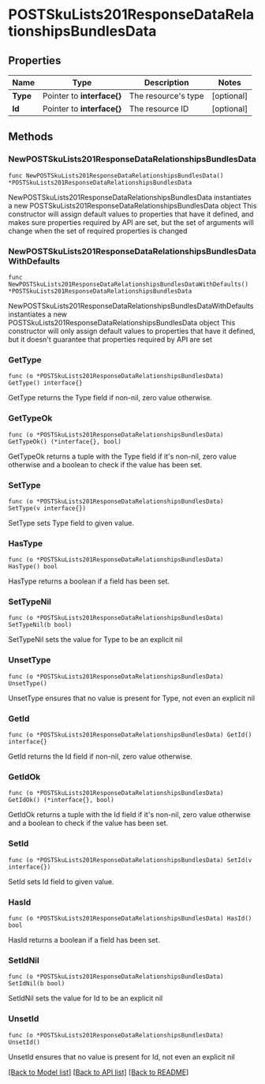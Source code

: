 # POSTSkuLists201ResponseDataRelationshipsBundlesData

## Properties

Name | Type | Description | Notes
------------ | ------------- | ------------- | -------------
**Type** | Pointer to **interface{}** | The resource&#39;s type | [optional] 
**Id** | Pointer to **interface{}** | The resource ID | [optional] 

## Methods

### NewPOSTSkuLists201ResponseDataRelationshipsBundlesData

`func NewPOSTSkuLists201ResponseDataRelationshipsBundlesData() *POSTSkuLists201ResponseDataRelationshipsBundlesData`

NewPOSTSkuLists201ResponseDataRelationshipsBundlesData instantiates a new POSTSkuLists201ResponseDataRelationshipsBundlesData object
This constructor will assign default values to properties that have it defined,
and makes sure properties required by API are set, but the set of arguments
will change when the set of required properties is changed

### NewPOSTSkuLists201ResponseDataRelationshipsBundlesDataWithDefaults

`func NewPOSTSkuLists201ResponseDataRelationshipsBundlesDataWithDefaults() *POSTSkuLists201ResponseDataRelationshipsBundlesData`

NewPOSTSkuLists201ResponseDataRelationshipsBundlesDataWithDefaults instantiates a new POSTSkuLists201ResponseDataRelationshipsBundlesData object
This constructor will only assign default values to properties that have it defined,
but it doesn't guarantee that properties required by API are set

### GetType

`func (o *POSTSkuLists201ResponseDataRelationshipsBundlesData) GetType() interface{}`

GetType returns the Type field if non-nil, zero value otherwise.

### GetTypeOk

`func (o *POSTSkuLists201ResponseDataRelationshipsBundlesData) GetTypeOk() (*interface{}, bool)`

GetTypeOk returns a tuple with the Type field if it's non-nil, zero value otherwise
and a boolean to check if the value has been set.

### SetType

`func (o *POSTSkuLists201ResponseDataRelationshipsBundlesData) SetType(v interface{})`

SetType sets Type field to given value.

### HasType

`func (o *POSTSkuLists201ResponseDataRelationshipsBundlesData) HasType() bool`

HasType returns a boolean if a field has been set.

### SetTypeNil

`func (o *POSTSkuLists201ResponseDataRelationshipsBundlesData) SetTypeNil(b bool)`

 SetTypeNil sets the value for Type to be an explicit nil

### UnsetType
`func (o *POSTSkuLists201ResponseDataRelationshipsBundlesData) UnsetType()`

UnsetType ensures that no value is present for Type, not even an explicit nil
### GetId

`func (o *POSTSkuLists201ResponseDataRelationshipsBundlesData) GetId() interface{}`

GetId returns the Id field if non-nil, zero value otherwise.

### GetIdOk

`func (o *POSTSkuLists201ResponseDataRelationshipsBundlesData) GetIdOk() (*interface{}, bool)`

GetIdOk returns a tuple with the Id field if it's non-nil, zero value otherwise
and a boolean to check if the value has been set.

### SetId

`func (o *POSTSkuLists201ResponseDataRelationshipsBundlesData) SetId(v interface{})`

SetId sets Id field to given value.

### HasId

`func (o *POSTSkuLists201ResponseDataRelationshipsBundlesData) HasId() bool`

HasId returns a boolean if a field has been set.

### SetIdNil

`func (o *POSTSkuLists201ResponseDataRelationshipsBundlesData) SetIdNil(b bool)`

 SetIdNil sets the value for Id to be an explicit nil

### UnsetId
`func (o *POSTSkuLists201ResponseDataRelationshipsBundlesData) UnsetId()`

UnsetId ensures that no value is present for Id, not even an explicit nil

[[Back to Model list]](../README.md#documentation-for-models) [[Back to API list]](../README.md#documentation-for-api-endpoints) [[Back to README]](../README.md)


